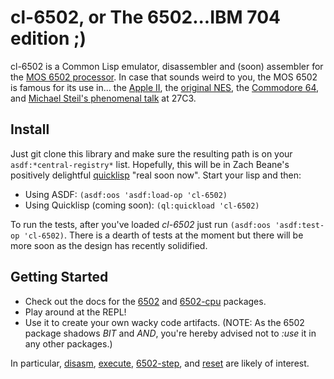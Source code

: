 # cl-6502, or The 6502...IBM 704 edition ;)

cl-6502 is a Common Lisp emulator, disassembler and (soon) assembler for the
[MOS 6502 processor](http://en.wikipedia.org/wiki/MOS_Technology_6502).
In case that sounds weird to you, the MOS 6502 is famous for its use in...
the [Apple II](http://en.wikipedia.org/wiki/Apple_II_series),
the [original NES](http://en.wikipedia.org/wiki/Nintendo_Entertainment_System),
the [Commodore 64](http://en.wikipedia.org/wiki/Commodore_64),
and [Michael Steil's phenomenal talk](http://media.ccc.de/browse/congress/2010/27c3-4159-en-reverse_engineering_mos_6502.html) at 27C3.

## Install
Just git clone this library and make sure the resulting path is on your ```asdf:*central-registry*``` list. Hopefully, this will be in Zach Beane's positively delightful [quicklisp](http://quicklisp.org/) "real soon now". Start your lisp and then:

* Using ASDF: ```(asdf:oos 'asdf:load-op 'cl-6502)```
* Using Quicklisp (coming soon): ```(ql:quickload 'cl-6502)```

To run the tests, after you've loaded *cl-6502* just run ```(asdf:oos 'asdf:test-op 'cl-6502)```. There is a dearth of tests at the moment but there will be more soon as the design has recently solidified.

## Getting Started
* Check out the docs for the [6502](http://redlinernotes.com/docs/6502.html) and [6502-cpu](http://redlinernotes.com/docs/6502-cpu.html) packages.
* Play around at the REPL!
* Use it to create your own wacky code artifacts. (NOTE: As the 6502 package shadows *BIT* and *AND*, you're hereby advised not to *:use* it in any other packages.)

In particular, [disasm](http://redlinernotes.com/docs/6502-cpu.html#disasm_func), [execute](http://redlinernotes.com/docs/6502.html#execute_func), [6502-step](http://redlinernotes.com/docs/6502.html#6502-step_func), and [reset](http://redlinernotes.com/docs/6502-cpu.html#reset_func) are likely of interest.
